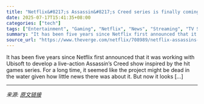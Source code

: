 ```yaml
---
title: "Netflix&#8217;s Assassin&#8217;s Creed series is finally coming together"
date: 2025-07-17T15:41:35+08:00
categories: ["tech"]
tags: ["Entertainment", "Gaming", "Netflix", "News", "Streaming", "TV Shows"]
summary: "It has been five years since Netflix first announced that it was working with Ubisoft to develop a live-action Assassin&#8217;s Creed show inspired by the hit games series. For a long time, it seemed "
source_url: "https://www.theverge.com/netflix/708989/netflix-assassins-creed-roberto-patino"
---
```


It has been five years since Netflix first announced that it was working with Ubisoft to develop a live-action Assassin&#8217;s Creed show inspired by the hit games series. For a long time, it seemed like the project might be dead in the water given how little news there was about it. But now it looks [&#8230;]

---

*来源: [原文链接](https://www.theverge.com/netflix/708989/netflix-assassins-creed-roberto-patino)*
